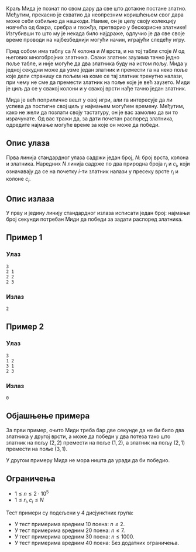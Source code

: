 ﻿
Краљ Мида је познат по свом дару да све што дотакне постане златно. Међутим, прекасно је схватио да неопрезним коришћењем свог дара може себи озбиљно да нашкоди. Наиме, он је целу своју колекцију новчића од бакра, сребра и гвожђа, претворио у бескорисне златнике! Изгубивши то што му је некада било најдраже, одлучио је да све своје време проводи на најбезбеднији могући начин, играјући следећу игру.

Пред собом има таблу са $N$ колона и $N$ врста, и на тој табли стоје $N$ од његових многобројних златника. Сваки златник заузима тачно једно поље табле, и није могуће да два златника буду на истом пољу. Мида у једној секудни може да узме један златник и премести га на неко поље које дели страницу са пољем на коме се тај златник тренутно налази, при чему не сме да премести златник на поље које је већ заузето. Миди је циљ да се у свакој колони и у свакој врсти нађе тачно један златник.

Мида је већ поприлично вешт у овој игри, али га интересује да ли успева да постигне свој циљ у најмањем могућем времену. Међутим, како не жели да позлати своју тастатуру, он је вас замолио да ви то израчунате. Од вас тражи да, за дати почетан распоред златника, одредите најмање могуће време за које он може да победи.
## Опис улаза
Прва линија стандардног улаза садржи један број, $N$: број врста, колона и златника.
Наредних $N$ линија садрже по два природна броја $r_i$ и $c_i$, који означавају да се на почетку $i$-ти златник налази у пресеку врсте $r_i$ и колоне $c_i$.

## Опис излаза
У прву и једину линију стандардног излаза исписати један број: најмањи број секунди потребан Миди да победи за задати распоред златника.
## Пример 1

### Улаз

```
3
2 1
2 2
2 3
```

### Излаз

```
2
```

## Пример 2

### Улаз

```
3
1 2
3 1
2 3
```

### Излаз

```
0
```

## Објашњење примера
За први пример, очито Миди треба бар две секунде да не би било два златника у другој врсти, а може да победи у два потеза тако што златник на пољу $(2,2)$ премести на поље $(1,2)$, а златник на пољу $(2,1)$ премести на поље $(3,1)$.

У другом примеру Мида не мора ништа да уради да би победио.


## Ограничења
-   $1 \leq n \leq 2\cdot 10^5$
-   $1\leq r_i,c_i\leq N$

Тест примери су подељени у 4 дисјунктних група:

-   У тест примерима вредним $10$ поена: $n \leq 2$.
-   У тест примерима вредним $20$ поена: $n \leq 7$.
-   У тест примерима вредним $30$ поена: $n \leq 1000$.
-   У тест примерима вредним $40$ поена: Без додатних ограничења.
